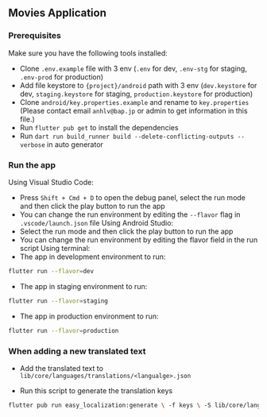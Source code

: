 ## Movies Application

### Prerequisites
Make sure you have the following tools installed:
- Clone `.env.example` file with 3 env (`.env` for dev, `.env-stg` for staging, `.env-prod` for production)
- Add file keystore to `{project}/android` path with 3 env (`dev.keystore` for dev, `staging.keystore` for staging, `production.keystore` for production)
- Clone `android/key.properties.example` and rename to `key.properties` (Please contact email `anhlv@bap.jp` or admin to get information in this file.)
- Run `flutter pub get` to install the dependencies
- Run `dart run build_runner build --delete-conflicting-outputs --verbose` in auto generator


### Run the app

Using Visual Studio Code:
- Press `Shift + Cmd + D` to open the debug panel, select the run mode and then click the play button to run the app
- You can change the run environment by editing the `--flavor` flag in `.vscode/launch.json` file
Using Android Studio:
- Select the run mode and then click the play button to run the app
- You can change the run environment by editing the flavor field in the run script
Using terminal:
- The app in development environment to run:
```bash
flutter run --flavor=dev
```
- The app in staging environment to run:
```bash
flutter run --flavor=staging
```
- The app in production environment to run:
```bash
flutter run --flavor=production
```


### When adding a new translated text

- Add the translated text to `lib/core/languages/translations/<langualge>.json`

- Run this script to generate the translation keys
```bash
flutter pub run easy_localization:generate \ -f keys \ -S lib/core/languages/translations \ -O lib/core/languages \ -o translation_keys.g.dart
```
